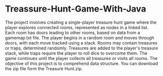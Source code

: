 # Treassure-Hunt-Game-With-Java
The project involves creating a single-player treasure hunt game where the player explores connected rooms, represented as nodes in a linked list. Each room has doors leading to other rooms, based on data from a gamemap.txt file. The player begins in a random room and moves through doors, with each move tracked using a stack. Rooms may contain treasures or traps, determined randomly. Treasures are added to the player's treasure stack, while traps require the player to roll dice to overcome them. The game continues until the player collects all treasures or visits all rooms. The objective of this project is to comprehend data structure. You can download the zip file form the  Treasure Hunt.zip.
